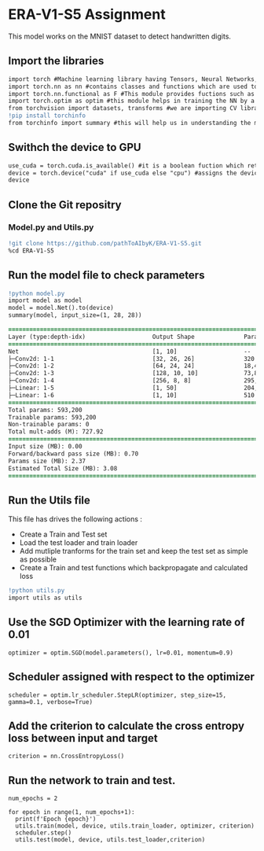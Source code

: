 # ERA-V1-S5 Assignment

This model works on the MNIST dataset to detect handwritten digits.

## Import the libraries
```diff
import torch #Machine learning library having Tensors, Neural Networks, Optimization Algorithms and also Visualization tools.
import torch.nn as nn #contains classes and functions which are used to create neural networks.
import torch.nn.functional as F #This module provides fuctions such as activation, pooling, loss, padding etc.
import torch.optim as optim #this module helps in training the NN by a collection of optimization algorithms.
from torchvision import datasets, transforms #we are importing CV libraries like datasets and transforms that prepare data for CV tasks.
!pip install torchinfo
from torchinfo import summary #this will help us in understanding the models structure, parameters and memory usage<br> 
```
## Swithch the device to GPU
```diff
use_cuda = torch.cuda.is_available() #it is a boolean fuction which returns true/false depending if CUDA enabled GPU is enabled.
device = torch.device("cuda" if use_cuda else "cpu") #assigns the device to GPU
device
```
## Clone the Git repositry
### Model.py and Utils.py
```diff
!git clone https://github.com/pathToAIbyK/ERA-V1-S5.git
%cd ERA-V1-S5
```
## Run the model file to check parameters
```diff
!python model.py
import model as model
model = model.Net().to(device)
summary(model, input_size=(1, 28, 28))
```
```diff
==========================================================================================
Layer (type:depth-idx)                   Output Shape              Param #
==========================================================================================
Net                                      [1, 10]                   --
├─Conv2d: 1-1                            [32, 26, 26]              320
├─Conv2d: 1-2                            [64, 24, 24]              18,496
├─Conv2d: 1-3                            [128, 10, 10]             73,856
├─Conv2d: 1-4                            [256, 8, 8]               295,168
├─Linear: 1-5                            [1, 50]                   204,850
├─Linear: 1-6                            [1, 10]                   510
==========================================================================================
Total params: 593,200
Trainable params: 593,200
Non-trainable params: 0
Total mult-adds (M): 727.92
==========================================================================================
Input size (MB): 0.00
Forward/backward pass size (MB): 0.70
Params size (MB): 2.37
Estimated Total Size (MB): 3.08
==========================================================================================
```
## Run the Utils file
This file has drives the following actions :
- Create a Train and Test set
- Load the test loader and train loader
- Add mutliple tranforms for the train set and keep the test set as simple as possible
- Create a Train and test functions which backpropagate and calculated loss
```diff
!python utils.py
import utils as utils
```
## Use the SGD Optimizer with the learning rate of 0.01
```
optimizer = optim.SGD(model.parameters(), lr=0.01, momentum=0.9)
```
## Scheduler assigned with respect to the optimizer
```
scheduler = optim.lr_scheduler.StepLR(optimizer, step_size=15, gamma=0.1, verbose=True)
```
## Add the criterion to calculate the cross entropy loss between input and target
```
criterion = nn.CrossEntropyLoss()
```
## Run the network to train and test.
```
num_epochs = 2

for epoch in range(1, num_epochs+1):
  print(f'Epoch {epoch}')
  utils.train(model, device, utils.train_loader, optimizer, criterion)
  scheduler.step()
  utils.test(model, device, utils.test_loader,criterion)
```
